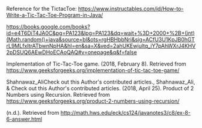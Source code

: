 Reference for the TictacToe:
https://www.instructables.com/id/How-to-Write-a-Tic-Tac-Toe-Program-in-Java/ 

https://books.google.com/books?id=e4T6DiT4JA0C&pg=PA123&lpg=PA123&dq=wait+%3D+2000+%2B+(int)(Math.random()+java&source=bl&ots=rgHBHbbNri&sig=ACfU3U1KpJB0hGTrL9MLfxItrATbwnNpHA&hl=en&sa=X&ved=2ahUKEwjultq_iY7pAhWXrJ4KHV2pDSUQ6AEwDHoECAoQAQ#v=onepage&q&f=false

Implementation of Tic-Tac-Toe game. (2018, February 8). Retrieved from https://www.geeksforgeeks.org/implementation-of-tic-tac-toe-game/
 
Shahnawaz_AliCheck out this Author's contributed articles., Shahnawaz_Ali, & Check out this Author's contributed articles. (2018, April 25). Product of 2 Numbers using Recursion. Retrieved from https://www.geeksforgeeks.org/product-2-numbers-using-recursion/
 
(n.d.). Retrieved from http://math.hws.edu/eck/cs124/javanotes3/c8/ex-8-6-answer.html
